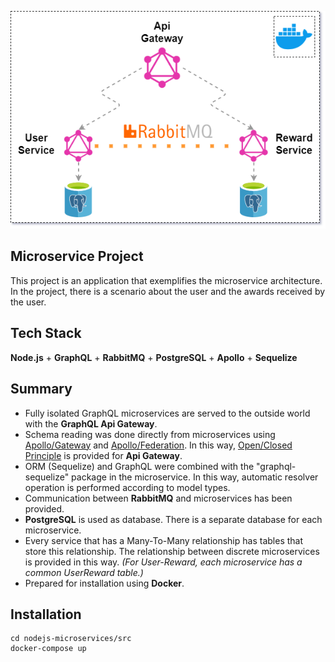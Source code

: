 ![Alt text](./docs/project_diagram.png "Project")

## Microservice Project

This project is an application that exemplifies the microservice architecture. In the project, there is a scenario about the user and the awards received by the user.


## Tech Stack

**Node.js** + **GraphQL** + **RabbitMQ** + **PostgreSQL** + **Apollo** + **Sequelize** 


## Summary

* Fully isolated GraphQL microservices are served to the outside world with the **GraphQL Api Gateway**.
* Schema reading was done directly from microservices using [Apollo/Gateway](https://www.npmjs.com/package/@apollo/gateway) and [Apollo/Federation](https://www.npmjs.com/package/@apollo/federation). In this way, [Open/Closed Principle](https://en.wikipedia.org/wiki/Open%E2%80%93closed_principle) is provided for **Api Gateway**.
* ORM (Sequelize) and GraphQL were combined with the "graphql-sequelize" package in the microservice. In this way, automatic resolver operation is performed according to model types.
* Communication between **RabbitMQ** and microservices has been provided.
* **PostgreSQL** is used as database. There is a separate database for each microservice.
* Every service that has a Many-To-Many relationship has tables that store this relationship. The relationship between discrete microservices is provided in this way. *(For User-Reward, each microservice has a common UserReward table.)*
* Prepared for installation using **Docker**.


## Installation

```
cd nodejs-microservices/src
docker-compose up
```